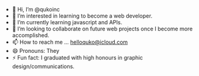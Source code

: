 - 👋 Hi, I’m @qukoinc
- 👀 I’m interested in learning to become a web developer.
- 🌱 I’m currently learning javascript and APIs.
- 💞️ I’m looking to collaborate on future web projects once I become more accomplished.
- 📫 How to reach me ... helloquko@icloud.com
- 😄 Pronouns: They
- ⚡ Fun fact: I graduated with high honours in graphic design/communications.

<!---
qukoinc/qukoinc is a ✨ special ✨ repository because its `README.md` (this file) appears on your GitHub profile.
You can click the Preview link to take a look at your changes.
--->
